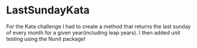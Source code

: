# LastSundayKata
 For the Kata challenge I had to create a method that returns the last sunday of every month for a given year(including leap years). I then added unit testing using the Nunit package!
